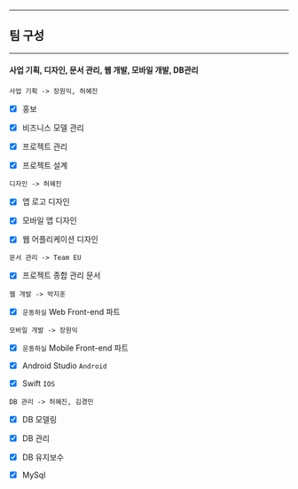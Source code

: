 
****
## 팀 구성
****

#### 사업 기획, 디자인, 문서 관리, 웹 개발, 모바일 개발, DB관리

```
사업 기획 -> 장원익, 허혜진
```

- [x] 홍보

- [x] 비즈니스 모델 관리
- [x] 프로젝트 관리
- [x] 프로젝트 설계

```
디자인 -> 허혜진
```

- [x] 앱 로고 디자인

- [x] 모바일 앱 디자인

- [x] 웹 어플리케이션 디자인

```
문서 관리 -> Team EU
```

- [x] 프로젝트 종합 관리 문서

```
웹 개발 -> 박지훈
```

- [x] `운동하실` Web Front-end 파트

```
모바일 개발 -> 장원익
```

- [x] `운동하실` Mobile Front-end 파트

- [x] Android Studio `Android`

- [x] Swift `IOS`

```
DB 관리 -> 허혜진, 김경민
```

- [x] DB 모델링

- [x] DB 관리

- [x] DB 유지보수

- [x] MySql
